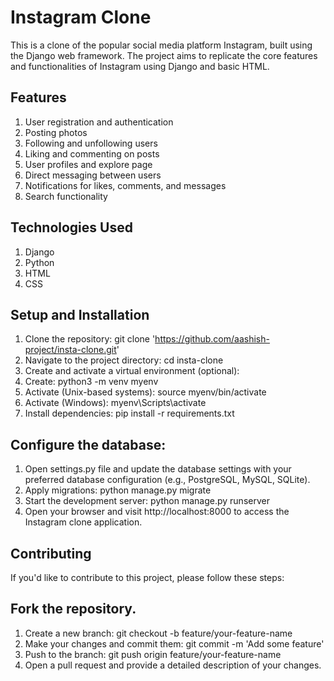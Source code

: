 # Instagram Clone
This is a clone of the popular social media platform Instagram, built using the Django web framework. The project aims to replicate the core features and functionalities of Instagram using Django and basic HTML.

## Features
1. User registration and authentication
2. Posting photos
3. Following and unfollowing users
4. Liking and commenting on posts
5. User profiles and explore page
6. Direct messaging between users
7. Notifications for likes, comments, and messages
8. Search functionality
## Technologies Used
1. Django
2. Python
3. HTML
4. CSS
## Setup and Installation
1. Clone the repository: git clone 'https://github.com/aashish-project/insta-clone.git'
2. Navigate to the project directory: cd insta-clone
3. Create and activate a virtual environment (optional):
4. Create: python3 -m venv myenv
5. Activate (Unix-based systems): source myenv/bin/activate
6. Activate (Windows): myenv\Scripts\activate
7. Install dependencies: pip install -r requirements.txt
## Configure the database:
1. Open settings.py file and update the database settings with your preferred database configuration (e.g., PostgreSQL, MySQL, SQLite).
2. Apply migrations: python manage.py migrate
3. Start the development server: python manage.py runserver
4. Open your browser and visit http://localhost:8000 to access the Instagram clone application.
## Contributing
If you'd like to contribute to this project, please follow these steps:

## Fork the repository.
1. Create a new branch: git checkout -b feature/your-feature-name
2. Make your changes and commit them: git commit -m 'Add some feature'
3. Push to the branch: git push origin feature/your-feature-name
4. Open a pull request and provide a detailed description of your changes.
